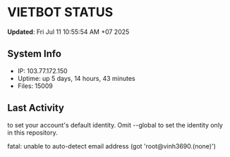 # VIETBOT STATUS
**Updated**: Fri Jul 11 10:55:54 AM +07 2025

## System Info
- IP: 103.77.172.150
- Uptime: up 5 days, 14 hours, 43 minutes
- Files: 15009

## Last Activity

to set your account's default identity.
Omit --global to set the identity only in this repository.

fatal: unable to auto-detect email address (got 'root@vinh3690.(none)')
